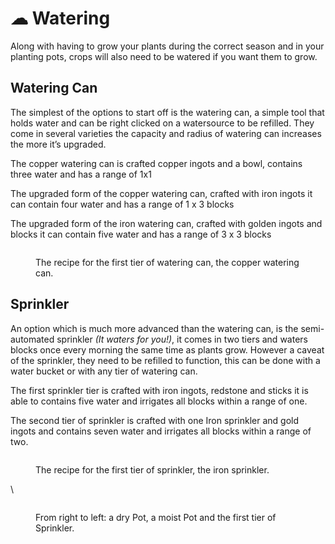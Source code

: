 # ☁ Watering

Along with having to grow your plants during the correct season and in your planting pots, crops will also need to be watered if you want them to grow.

## Watering Can

The simplest of the options to start off is the watering can, a simple tool that holds water and can be right clicked on a watersource to be refilled. They come in several varieties the capacity and radius of watering can increases the more it’s upgraded.

The copper watering can is crafted copper ingots and a bowl, contains three water and has a range of 1x1

The upgraded form of the copper watering can, crafted with iron ingots it can contain four water and has a range of 1 x 3 blocks

The upgraded form of the iron watering can, crafted with golden ingots and blocks it can contain five water and has a range of 3 x 3 blocks

<figure><img src="../../.gitbook/assets/image (13).png" alt=""><figcaption><p>The recipe for the first tier of watering can, the copper watering can.</p></figcaption></figure>

## Sprinkler

An option which is much more advanced than the watering can, is the semi-automated sprinkler _(It waters for you!)_, it comes in two tiers and waters blocks once every morning the same time as plants grow. However a caveat of the sprinkler, they need to be refilled to function, this can be done with a water bucket or with any tier of watering can.

The first sprinkler tier is crafted with iron ingots, redstone and sticks it is able to contains five water and irrigates all blocks within a range of one.

The second tier of sprinkler is crafted with one Iron sprinkler and gold ingots and contains seven water and irrigates all blocks within a range of two.

<figure><img src="../../.gitbook/assets/image (3) (1) (1) (1).png" alt=""><figcaption><p>The recipe for the first tier of sprinkler, the iron sprinkler.</p></figcaption></figure>

\\

<figure><img src="../../.gitbook/assets/image (1) (1) (2) (1).png" alt=""><figcaption><p>From right to left: a dry Pot, a moist Pot and the first tier of Sprinkler.</p></figcaption></figure>
